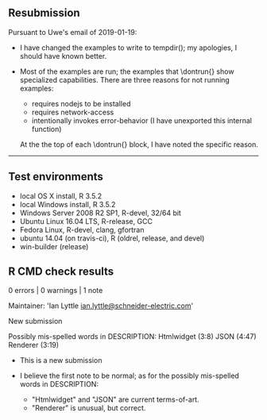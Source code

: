 ## Resubmission 

Pursuant to Uwe's email of 2019-01-19:

* I have changed the examples to write to tempdir(); my apologies, 
  I should have known better.

* Most of the examples are run; the examples that \dontrun{} show specialized 
  capabilities. There are three reasons for not running examples:

  - requires nodejs to be installed
  - requires network-access
  - intentionally invokes error-behavior (I have unexported this internal function)
  
  At the the top of each \dontrun{} block, I have noted the specific reason.

-----------------

## Test environments
* local OS X install, R 3.5.2
* local Windows install, R 3.5.2
* Windows Server 2008 R2 SP1, R-devel, 32/64 bit
* Ubuntu Linux 16.04 LTS, R-release, GCC
* Fedora Linux, R-devel, clang, gfortran
* ubuntu 14.04 (on travis-ci), R (oldrel, release, and devel)
* win-builder (release)

## R CMD check results

0 errors | 0 warnings | 1 note

Maintainer: 'Ian Lyttle <ian.lyttle@schneider-electric.com>'

New submission

Possibly mis-spelled words in DESCRIPTION:
  Htmlwidget (3:8)
  JSON (4:47)
  Renderer (3:19)
  
* This is a new submission
  
* I believe the first note to be normal; as for the possibly mis-spelled 
  words in DESCRIPTION:
  
  - "Htmlwidget" and "JSON" are current terms-of-art.
  - "Renderer" is unusual, but correct.
  



  
